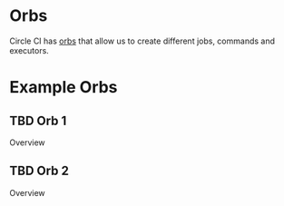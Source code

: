 # Orbs

Circle CI has [orbs](https://circleci.com/docs/2.0/orb-intro/) that allow us to create different jobs, commands and executors. 

# Example Orbs

## TBD Orb 1

Overview 

## TBD Orb 2

Overview 